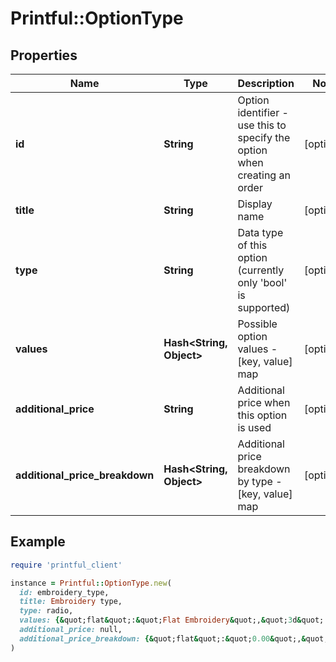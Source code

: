 # Printful::OptionType

## Properties

| Name | Type | Description | Notes |
| ---- | ---- | ----------- | ----- |
| **id** | **String** | Option identifier - use this to specify the option when creating an order | [optional] |
| **title** | **String** | Display name | [optional] |
| **type** | **String** | Data type of this option (currently only &#39;bool&#39; is supported) | [optional] |
| **values** | **Hash&lt;String, Object&gt;** | Possible option values - [key, value] map | [optional] |
| **additional_price** | **String** | Additional price when this option is used | [optional] |
| **additional_price_breakdown** | **Hash&lt;String, Object&gt;** | Additional price breakdown by type - [key, value] map | [optional] |

## Example

```ruby
require 'printful_client'

instance = Printful::OptionType.new(
  id: embroidery_type,
  title: Embroidery type,
  type: radio,
  values: {&quot;flat&quot;:&quot;Flat Embroidery&quot;,&quot;3d&quot;:&quot;3D Puff&quot;,&quot;both&quot;:&quot;Partial 3D Puff&quot;},
  additional_price: null,
  additional_price_breakdown: {&quot;flat&quot;:&quot;0.00&quot;,&quot;3d&quot;:&quot;0.00&quot;,&quot;both&quot;:&quot;0.00&quot;}
)
```

